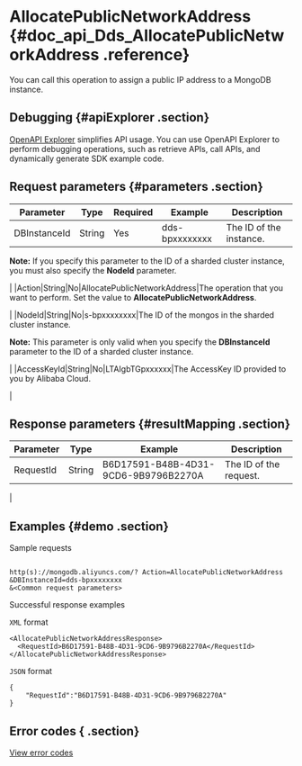 # AllocatePublicNetworkAddress {#doc_api_Dds_AllocatePublicNetworkAddress .reference}

You can call this operation to assign a public IP address to a MongoDB instance.

## Debugging {#apiExplorer .section}

[OpenAPI Explorer](https://api.aliyun.com/#product=Dds&api=AllocatePublicNetworkAddress) simplifies API usage. You can use OpenAPI Explorer to perform debugging operations, such as retrieve APIs, call APIs, and dynamically generate SDK example code.

## Request parameters {#parameters .section}

|Parameter|Type|Required|Example|Description|
|---------|----|--------|-------|-----------|
|DBInstanceId|String|Yes|dds-bpxxxxxxxx|The ID of the instance.

 **Note:** If you specify this parameter to the ID of a sharded cluster instance, you must also specify the **NodeId** parameter.

 |
|Action|String|No|AllocatePublicNetworkAddress|The operation that you want to perform. Set the value to **AllocatePublicNetworkAddress**.

 |
|NodeId|String|No|s-bpxxxxxxxx|The ID of the mongos in the sharded cluster instance.

 **Note:** This parameter is only valid when you specify the **DBInstanceId** parameter to the ID of a sharded cluster instance.

 |
|AccessKeyId|String|No|LTAIgbTGpxxxxxx|The AccessKey ID provided to you by Alibaba Cloud.

 |

## Response parameters {#resultMapping .section}

|Parameter|Type|Example|Description|
|---------|----|-------|-----------|
|RequestId|String|B6D17591-B48B-4D31-9CD6-9B9796B2270A|The ID of the request.

 |

## Examples {#demo .section}

Sample requests

``` {#request_demo}

http(s)://mongodb.aliyuncs.com/? Action=AllocatePublicNetworkAddress
&DBInstanceId=dds-bpxxxxxxxx
&<Common request parameters>

```

Successful response examples

`XML` format

``` {#xml_return_success_demo}
<AllocatePublicNetworkAddressResponse> 
  <RequestId>B6D17591-B48B-4D31-9CD6-9B9796B2270A</RequestId>
</AllocatePublicNetworkAddressResponse> 

```

`JSON` format

``` {#json_return_success_demo}
{
	"RequestId":"B6D17591-B48B-4D31-9CD6-9B9796B2270A"
}
```

## Error codes { .section}

[View error codes](https://error-center.aliyun.com/status/product/Dds)


